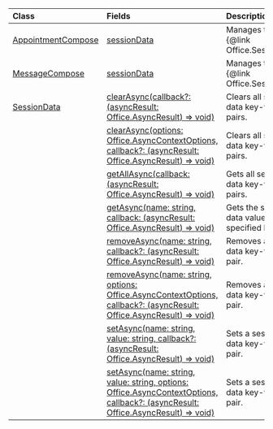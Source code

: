 | Class | Fields | Description |
|:---|:---|:---|
|[AppointmentCompose](/.appointmentcompose)|[sessionData](/.appointmentcompose#outlook-javascript/api/outlook/-appointmentcompose-sessiondata-member)|Manages the {@link Office.SessionData | SessionData} of an item in Compose mode.|
|[MessageCompose](/.messagecompose)|[sessionData](/.messagecompose#outlook-javascript/api/outlook/-messagecompose-sessiondata-member)|Manages the {@link Office.SessionData | SessionData} of an item in Compose mode.|
|[SessionData](/.sessiondata)|[clearAsync(callback?: (asyncResult: Office.AsyncResult<void>) => void)](/.sessiondata#outlook-javascript/api/outlook/-sessiondata-clearasync-member(1))|Clears all session data key-value pairs.|
||[clearAsync(options: Office.AsyncContextOptions, callback?: (asyncResult: Office.AsyncResult<void>) => void)](/.sessiondata#outlook-javascript/api/outlook/-sessiondata-clearasync-member(1))|Clears all session data key-value pairs.|
||[getAllAsync(callback: (asyncResult: Office.AsyncResult<object>) => void)](/.sessiondata#outlook-javascript/api/outlook/-sessiondata-getallasync-member(1))|Gets all session data key-value pairs.|
||[getAsync(name: string, callback: (asyncResult: Office.AsyncResult<string>) => void)](/.sessiondata#outlook-javascript/api/outlook/-sessiondata-getasync-member(1))|Gets the session data value of the specified key.|
||[removeAsync(name: string, callback?: (asyncResult: Office.AsyncResult<void>) => void)](/.sessiondata#outlook-javascript/api/outlook/-sessiondata-removeasync-member(1))|Removes a session data key-value pair.|
||[removeAsync(name: string, options: Office.AsyncContextOptions, callback?: (asyncResult: Office.AsyncResult<void>) => void)](/.sessiondata#outlook-javascript/api/outlook/-sessiondata-removeasync-member(1))|Removes a session data key-value pair.|
||[setAsync(name: string, value: string, callback?: (asyncResult: Office.AsyncResult<void>) => void)](/.sessiondata#outlook-javascript/api/outlook/-sessiondata-setasync-member(1))|Sets a session data key-value pair.|
||[setAsync(name: string, value: string, options: Office.AsyncContextOptions, callback?: (asyncResult: Office.AsyncResult<void>) => void)](/.sessiondata#outlook-javascript/api/outlook/-sessiondata-setasync-member(1))|Sets a session data key-value pair.|
